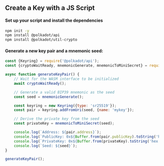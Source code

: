 ## Create a Key with a JS Script

#### Set up your script and install the dependencies
```bash
npm init -y
npm install @polkadot/api
npm install @polkadot/util-crypto
```

#### Generate a new key pair and a mnemonic seed:
```javascript
const {Keyring} = require('@polkadot/api');
const {cryptoWaitReady, mnemonicGenerate, mnemonicToMiniSecret} = require('@polkadot/util-crypto');

async function generateKeyPair() {
    // Wait for the WASM interface to be initialized
    await cryptoWaitReady();

    // Generate a valid BIP39 mnemonic as the seed
    const seed = mnemonicGenerate();

    const keyring = new Keyring({type: 'sr25519'});
    const pair = keyring.addFromUri(seed, {name: 'mykey'});

    // Derive the private key from the seed
    const privateKey = mnemonicToMiniSecret(seed);

    console.log(`Address: ${pair.address}`);
    console.log(`PublicKey: 0x${Buffer.from(pair.publicKey).toString('hex')}`);
    console.log(`PrivateKey: 0x${Buffer.from(privateKey).toString('hex')}`);
    console.log(`Seed: ${seed}`);
}

generateKeyPair();
```
